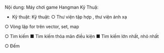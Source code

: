 Nội dung: Máy chơi game Hangman
Kỹ Thuậ:
+ Kỹ thuật:
Kỹ thuật:
○ Thư viện tập hợp <set>, thư viện ánh xạ <map> 
 
○ Vòng lặp for trên vector, set, map

○ Tìm kiếm
 ■ Tìm kiếm thỏa mãn điều kiện
 ■ Tìm kiếm lớn nhất, nhỏ nhất
 
○ Đếm
